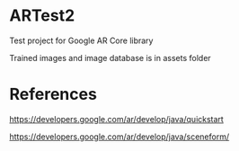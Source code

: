 # ARTest2
Test project for Google AR Core library

Trained images and image database is in assets folder

# References
https://developers.google.com/ar/develop/java/quickstart

https://developers.google.com/ar/develop/java/sceneform/
